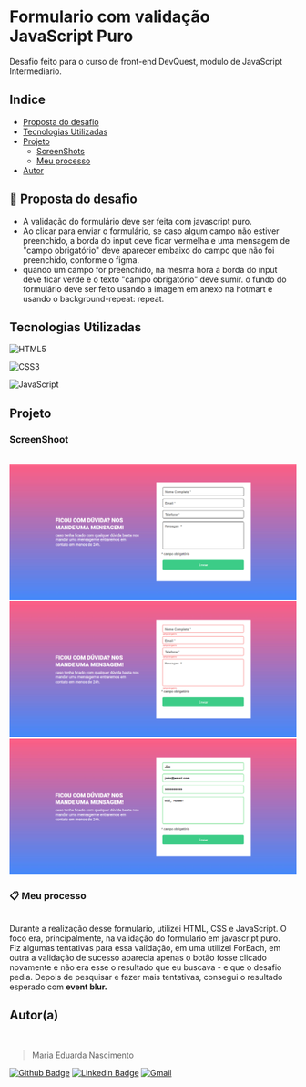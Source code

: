 # Formulario com validação JavaScript Puro

Desafio feito para o  curso de front-end DevQuest, modulo de JavaScript Intermediario.

## Indice
- [Proposta do desafio](#proposta-do-desafio)
- [Tecnologias Utilizadas](#tecnologias-utilizadas)
- [Projeto](#projeto)
    - [ScreenShots](#screenshoot)
    - [Meu processo](#meu-processo)
- [Autor](#autora)


## 🚀 Proposta do desafio

- A validação do formulário deve ser feita com
javascript puro.
- Ao clicar para enviar o formulário, se caso
algum campo não estiver preenchido, a borda
do input deve ficar vermelha e uma mensagem
de "campo obrigatório" deve aparecer embaixo
do campo que não foi preenchido, conforme o
figma.
- quando um campo for preenchido, na mesma
hora a borda do input deve ficar verde e o
texto "campo obrigatório" deve sumir.
o fundo do formulário deve ser feito usando a
imagem em anexo na hotmart e usando o
background-repeat: repeat.

## Tecnologias Utilizadas

 ![HTML5](https://img.shields.io/badge/html5-%23E34F26.svg?style=for-the-badge&logo=html5&logoColor=white)

![CSS3](https://img.shields.io/badge/css3-%231572B6.svg?style=for-the-badge&logo=css3&logoColor=white)

![JavaScript](https://img.shields.io/badge/javascript-%23323330.svg?style=for-the-badge&logo=javascript&logoColor=%23F7DF1E)

## Projeto

### ScreenShoot

<br>

<img src="imagesReadme/Screenshot.png">

<img src="imagesReadme/ScreenshotError.png">

<img src="imagesReadme/ScreenshotSuccess.png">

<br>

### 📋 Meu processo 
<br>
Durante a realização desse formulario, utilizei HTML, CSS e JavaScript. O foco era, principalmente, na validação do formulario em javascript puro.
<br>
Fiz algumas tentativas para essa validação, em uma utilizei ForEach, em outra a validação de sucesso aparecia apenas o botão fosse clicado novamente e não era esse o resultado que eu buscava - e que o desafio pedia. 
Depois de pesquisar e fazer mais tentativas, consegui o resultado esperado com <strong>event blur.</strong>

<br>

## Autor(a)

<br>

>Maria Eduarda Nascimento


[![Github Badge](https://img.shields.io/badge/-Github-000?style=flat-square&logo=Github&logoColor=white&link=https://github.com/mariaeduardanascimento)](https://github.com/mariaeduardanascimento)  [![Linkedin Badge](https://img.shields.io/badge/-LinkedIn-blue?style=flat-square&logo=Linkedin&logoColor=white&link=https://www.linkedin.com/in/mariaeduarda-nascimento/)](https://www.linkedin.com/in/mariaeduarda-nascimento/) [![Gmail](https://img.shields.io/badge/Gmail-D14836?style=for-the-badge&logo=gmail&logoColor=white)](mariaeduardanascimento6n@gmail.com)